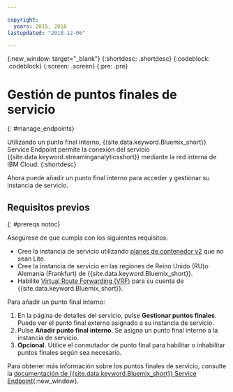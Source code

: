 ```yaml
---

copyright:
  years: 2015, 2018
lastupdated: "2018-12-06"

---
```


<!-- Attribute definitions -->
{:new_window: target="_blank"}
{:shortdesc: .shortdesc}
{:codeblock: .codeblock}
{:screen: .screen}
{:pre: .pre}

# Gestión de puntos finales de servicio
{: #manage_endpoints}

Utilizando un punto final interno, {{site.data.keyword.Bluemix_short}} Service Endpoint permite la conexión del servicio {{site.data.keyword.streaminganalyticsshort}} mediante la red interna de IBM Cloud.
{:shortdesc}

Ahora puede añadir un punto final interno para acceder y gestionar su instancia de servicio.

## Requisitos previos
{: #prereqs notoc}

Asegúrese de que cumpla con los siguientes requisitos:
- Cree la instancia de servicio utilizando [planes de contenedor v2](/docs/services/StreamingAnalytics/service_plans.html) que no sean Lite.
- Cree la instancia de servicio en las regiones de Reino Unido (RU)o Alemania (Frankfurt) de {{site.data.keyword.Bluemix_short}}.
- Habilite [Virtual Route Forwarding (VRF)](/docs/infrastructure/direct-link/vrf-on-ibm-cloud.html#overview-of-virtual-routing-and-forwarding-vrf-on-ibm-cloud) para su cuenta de {{site.data.keyword.Bluemix_short}}.


Para añadir un punto final interno:

1. En la página de detalles del servicio, pulse **Gestionar puntos finales**. Puede ver el punto final externo asignado a su instancia de servicio.
2. Pulse **Añadir punto final interno**. Se asigna un punto final interno a la instancia de servicio.
3. **Opcional.** Utilice el conmutador de punto final para habilitar o inhabilitar puntos finales según sea necesario.


Para obtener más información sobre los puntos finales de servicio, consulte la [documentación de {{site.data.keyword.Bluemix_short}} Service Endpoint](/docs/services/service-endpoint/getting-started.html#about){:new_window}.

